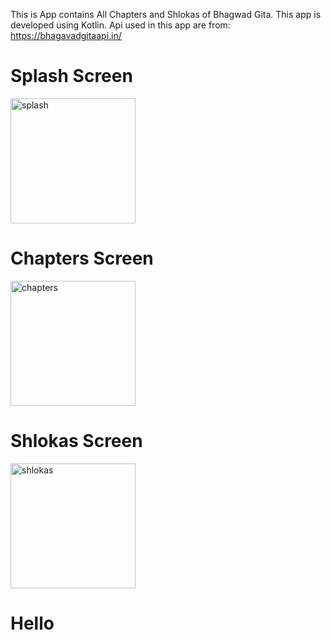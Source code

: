This is App contains All Chapters and Shlokas of Bhagwad Gita.
This app is developed using Kotlin.
Api used in this app are from:
https://bhagavadgitaapi.in/


# Splash Screen

<img src="https://github.com/vandannandwana/Bhagwad-Gita/assets/144916127/484edab7-f6d7-42ee-ade2-f608aa45bf74" alt="splash" width="200">

# Chapters Screen

<img src="https://github.com/vandannandwana/Bhagwad-Gita/assets/144916127/dca23c1a-5060-4f02-809a-4e58e0fdba04" alt="chapters" width="200">

# Shlokas Screen

<img src="https://github.com/vandannandwana/Bhagwad-Gita/assets/144916127/d77c3667-42fa-4848-81f8-1dba7a328745" alt="shlokas" width="200">


# Hello
